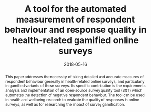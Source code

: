 ---
abstract: This paper addresses the necessity of taking detailed and accurate measures
  of respondent behaviour generally in health-related online surveys, and particularly
  in gamified variants of these surveys. Its specific contribution is the requirements
  analysis and implementation of an open-source survey quality tool (SQT) which automates
  the detection of negative respondent behaviour. The tool can be used in health and
  wellbeing research to evaluate the quality of responses in online surveys, as well
  as for researching the impact of survey gamification.
authors:
- Christoph Wimmer
- Stefan Biegler
- Johannes Harms
- Karin Kappel
- Thomas Grechenig
date: '2018-05-16'
featured: false
links:
- name: Publik
  url: https://publik.tuwien.ac.at/showentry.php?ID=277473&lang=2
publication_types:
- '1'
publishDate: '2018-05-16'
title: A tool for the automated measurement of respondent behaviour and response quality
  in health-related gamified online surveys
url_pdf: ''
---